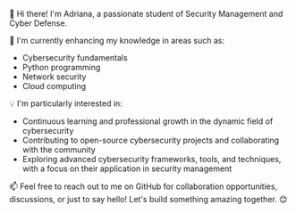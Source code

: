👋 Hi there! I'm Adriana, a passionate student of Security Management and Cyber Defense. 

🌱 I'm currently enhancing my knowledge in areas such as:

- Cybersecurity fundamentals
- Python programming 
- Network security
- Cloud computing

💡 I'm particularly interested in:

- Continuous learning and professional growth in the dynamic field of cybersecurity
- Contributing to open-source cybersecurity projects and collaborating with the community
- Exploring advanced cybersecurity frameworks, tools, and techniques, with a focus on their application in security management

📫 Feel free to reach out to me on GitHub for collaboration opportunities, discussions, or just to say hello! Let's build something amazing together. 😊
